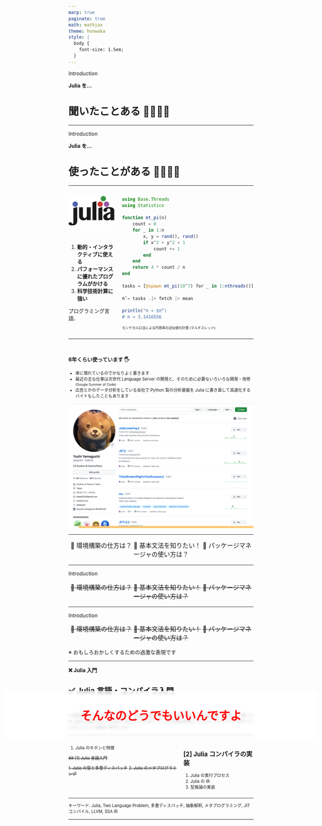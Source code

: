 ```yaml
---
marp: true
paginate: true
math: mathjax
theme: honwaka
style: |
  body {
    font-size: 1.5em;
  }
---
```




<!-- _header: Julia 使ってますか -->

<div class="section"> Introduction </div>

**Julia を...**

# 聞いたことある 🙋‍♀️🙋‍♂️

---


<!-- _header: Julia 使ってますか -->

<div class="section"> Introduction </div>

**Julia を...**

# 使ったことがある 🙋‍♀️🙋‍♂️


---

<!-- _header: Julia とは -->

<div class="columns">

<div>


![center height:130px](img/jl_logo.png)

<br>

1. **動的・インタラクティブに使える**
1. **パフォーマンスに優れたプログラムがかける**
2. **科学技術計算に強い**

プログラミング言語．




</div>

<div>

```julia
using Base.Threads
using Statistics

function mt_pi(n)
    count = 0
    for _ in 1:n
        x, y = rand(), rand()
        if x^2 + y^2 < 1
            count += 1
        end
    end
    return 4 * count / n
end

tasks = [@spawn mt_pi(10^7) for _ in 1:nthreads()]

π̂ = tasks .|> fetch |> mean

println("π ≈ $π̂")
# π ≈ 3.1416556
```

<span style="font-size: 0.65em;">

モンテカルロ法による円周率の近似値の計算 (マルチスレッド)

</span>

</div>

</div>


---

<!-- _header: Julia とは -->

<br>

**6年くらい使っています 🖐️**

<span style="font-size: 0.8em;">

- 単に慣れているのでかなりよく書きます
- 最近の主な仕事は次世代 Language Server の開発と、そのために必要ないろいろな開発・改修 <span style="font-size: 0.8em;">(Google Summer of Code)</span>
- 広告とかのデータ分析をしている会社で Python 製の分析基盤を Julia に書き直して高速化するバイトもしたこともあります


</span>


<!-- ![bg right:0% 100%](img/image.png)
https://github.com/abap34?tab=repositories&q=&type=&language=julia
 -->

![bg right 100%](img/image-1.png)


---

<!-- _header: Julia とは -->

<div style="text-align: center; font-size: 1.2em;">

🤔 環境構築の仕方は？
🤔 基本文法を知りたい！
🤔 パッケージマネージャの使い方は？


</div>

---


<!-- _header: Julia とは -->

<div class="section"> Introduction </div>

<div style="text-align: center; font-size: 1.2em;">

~~🤔 環境構築の仕方は？~~
~~🤔 基本文法を知りたい！~~
~~🤔 パッケージマネージャの使い方は？~~


</div>



---



<!-- _header: Julia 使ってますか -->

<div class="section"> Introduction </div>

<div style="text-align: center; font-size: 1.2em;">

~~🤔 環境構築の仕方は？~~
~~🤔 基本文法を知りたい！~~
~~🤔 パッケージマネージャの使い方は？~~


</div>


<div style="
  position: absolute;
  top: 50%;
  left: 50%;
  backdrop-filter: blur(3px);  
  transform: translate(-50%, -50%);
  background: rgba(255, 255, 255, 0.75);
  width: 80%;
  padding: 1em 2em;
  border-radius: 8px;
  text-align: center;
  font-size: 1.5em;
  z-index: 10;
  color:red !important;
">

<span style="font-size: 1.5em; font-weight: bold;"> そんなのどうでもいいんですよ </span>

</div>


<div class="cite">

※ おもしろおかしくするための過激な表現です

</div>



---

<!-- _header: 今日の話 -->

**❌ Julia 入門**

## ✅ Julia 言語・コンパイラ入門
<br>

<span style="font-size: 0.8em;">


※ 前提としてプログラミング言語・言語処理系の基本的な知識があることを想定しています
※ 聞いても Julia が書けるようにはなりません
※ プログラミング言語を研究している人・コンパイラを作っている人にとって面白い話をします


</span>

---

<!-- _header: Table of Contents -->



<div class="columns" style="font-size: 0.8em;">

<div>      <!-- columns 1 start-->

1. Julia のキホンと特徴

~~## [1] Julia 言語入門~~

~~1. Julia の型と多重ディスパッチ~~
~~2. Julia のメタプログラミング~~

</div>   <!-- columns 1 end-->




<div> <!-- columns 2 start-->

## [2] Julia コンパイラの実装

1. Julia の実行プロセス
2. Julia の IR
3. 型推論の実装



</div> <!-- columns 2 end-->

</div>



<span style="font-size: 0.8em;">


<hr>


キーワード: Julia, Two Language Problem, 多重ディスパッチ, 抽象解釈, メタプログラミング, JIT コンパイル, LLVM, SSA IR

</span>

---
